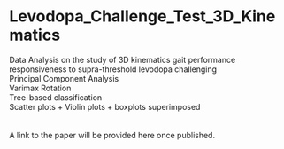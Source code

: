 # Levodopa_Challenge_Test_3D_Kinematics

Data Analysis on the study of 3D kinematics gait performance responsiveness to supra-threshold levodopa challenging\
Principal Component Analysis\
Varimax Rotation\
Tree-based classification\
Scatter plots + Violin plots + boxplots superimposed
\
\
\
A link to the paper will be provided here once published.
